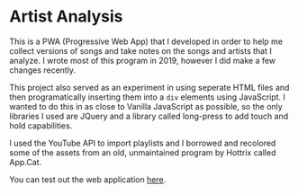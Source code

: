 # Artist Analysis
This is a PWA (Progressive Web App) that I developed in order to help me collect versions of songs and take notes on the songs and artists that I analyze. I wrote most of this program in 2019, however I did make a few changes recently. 

This project also served as an experiment in using seperate HTML files and then programatically inserting them into a `div` elements using JavaScript. I wanted to do this in as close to Vanilla JavaScript as possible, so the only libraries I used are JQuery and a library called long-press to add touch and hold capabilities. 

I used the YouTube API to import playlists and I borrowed and recolored some of the assets from an old, unmaintained program by Hottrix called App.Cat.

You can test out the web application [here](https://kylecourounis.github.io/artistanalysis).